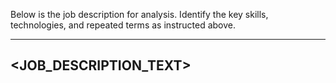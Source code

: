 Below is the job description for analysis. Identify the key skills, technologies, and repeated terms as instructed above.

---------------------------
<JOB_DESCRIPTION_TEXT>
---------------------------
